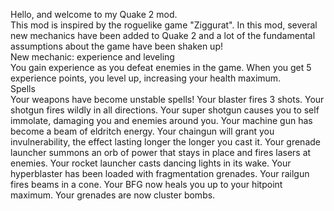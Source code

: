 Hello, and welcome to my Quake 2 mod.
<br>
This mod is inspired by the roguelike game "Ziggurat". In this mod, several new mechanics have been added to Quake 2 and a lot of the fundamental assumptions about the game have been shaken up!
<br>
New mechanic: experience and leveling
<br>
You gain experience as you defeat enemies in the game. When you get 5 experience points, you level up, increasing your health maximum.
<br>
Spells
<br>
Your weapons have become unstable spells!
Your blaster fires 3 shots.
Your shotgun fires wildly in all directions.
Your super shotgun causes you to self immolate, damaging you and enemies around you.
Your machine gun has become a beam of eldritch energy.
Your chaingun will grant you invulnerability, the effect lasting longer the longer you cast it.
Your grenade launcher summons an orb of power that stays in place and fires lasers at enemies.
Your rocket launcher casts dancing lights in its wake.
Your hyperblaster has been loaded with fragmentation grenades. 
Your railgun fires beams in a cone.
Your BFG now heals you up to your hitpoint maximum.
Your grenades are now cluster bombs.